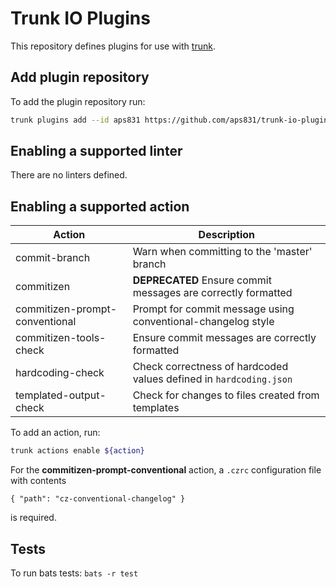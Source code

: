 # Trunk IO Plugins

This repository defines plugins for use with [trunk](https://trunk.io/).

## Add plugin repository

To add the plugin repository run:

```bash
trunk plugins add --id aps831 https://github.com/aps831/trunk-io-plugins ${TAG}
```

## Enabling a supported linter

There are no linters defined.

## Enabling a supported action

| Action                         | Description                                                        |
| ------------------------------ | ------------------------------------------------------------------ |
| commit-branch                  | Warn when committing to the 'master' branch                        |
| commitizen                     | **DEPRECATED** Ensure commit messages are correctly formatted      |
| commitizen-prompt-conventional | Prompt for commit message using conventional-changelog style       |
| commitizen-tools-check         | Ensure commit messages are correctly formatted                     |
| hardcoding-check               | Check correctness of hardcoded values defined in `hardcoding.json` |
| templated-output-check         | Check for changes to files created from templates                  |

To add an action, run:

```bash
trunk actions enable ${action}
```

For the **commitizen-prompt-conventional** action, a `.czrc` configuration file with contents

```text
{ "path": "cz-conventional-changelog" }
```

is required.

## Tests

To run bats tests: `bats -r test`
